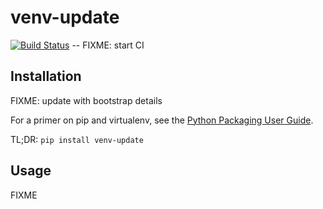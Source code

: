 # venv-update


[![Build Status](https://travis-ci.org/Yelp/venv-update.svg)](https://travis-ci.org/Yelp/venv-update)
-- FIXME: start CI


## Installation
FIXME: update with bootstrap details

For a primer on pip and virtualenv, see the [Python Packaging User Guide](https://python-packaging-user-guide.readthedocs.org/en/latest/tutorial.html).

TL;DR: `pip install venv-update`


## Usage

FIXME
